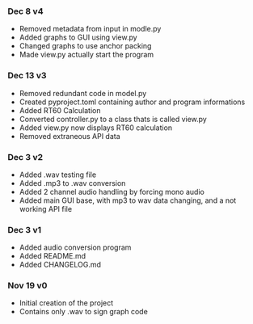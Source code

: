 ### Dec 8 v4
- Removed metadata from input in modle.py
- Added graphs to GUI using view.py
- Changed graphs to use anchor packing
- Made view.py actually start the program

### Dec 13 v3
- Removed redundant code in model.py
- Created pyproject.toml containing author and program informations
- Added RT60 Calculation
- Converted controller.py to a class thats is called view.py
- Added view.py now displays RT60 calculation
- Removed extraneous API data

### Dec 3 v2
- Added .wav testing file
- Added .mp3 to .wav conversion
- Added 2 channel audio handling by forcing mono audio
- Added main GUI base, with mp3 to wav data changing, and a not working API file
  
### Dec 3 v1
- Added audio conversion program
- Added README.md
- Added CHANGELOG.md


### Nov 19 v0
 - Initial creation of the project
 - Contains only .wav to sign graph code
